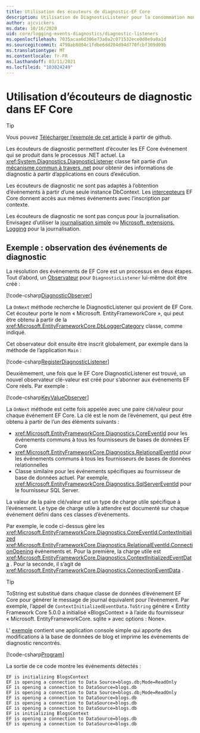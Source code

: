 ```yaml
---
title: Utilisation des écouteurs de diagnostic-EF Core
description: Utilisation de DiagnosticListener pour la consommation mondiale de diagnostics de EF Core
author: ajcvickers
ms.date: 10/16/2020
uid: core/logging-events-diagnostics/diagnostic-listeners
ms.openlocfilehash: 7035acaa6d306e73a0a2c071532ece0d8e9a0a1d
ms.sourcegitcommit: 4798ab8d04c1fdbe6dd204d94d770fcbf309d09b
ms.translationtype: MT
ms.contentlocale: fr-FR
ms.lasthandoff: 03/11/2021
ms.locfileid: "103024249"
---
```

# <a name="using-diagnostic-listeners-in-ef-core"></a>Utilisation d’écouteurs de diagnostic dans EF Core

> [!TIP]
> Vous pouvez [Télécharger l’exemple de cet article](https://github.com/dotnet/EntityFramework.Docs/tree/main/samples/core/Miscellaneous/DiagnosticListeners) à partir de github.

Les écouteurs de diagnostic permettent d’écouter les EF Core événement qui se produit dans le processus .NET actuel. La <xref:System.Diagnostics.DiagnosticListener> classe fait partie d’un [mécanisme commun à travers .net](https://github.com/dotnet/runtime/blob/master/src/libraries/System.Diagnostics.DiagnosticSource/src/DiagnosticSourceUsersGuide.md) pour obtenir des informations de diagnostic à partir d’applications en cours d’exécution.

Les écouteurs de diagnostic ne sont pas adaptés à l’obtention d’événements à partir d’une seule instance DbContext. Les [intercepteurs](xref:core/logging-events-diagnostics/interceptors) EF Core donnent accès aux mêmes événements avec l’inscription par contexte.

Les écouteurs de diagnostic ne sont pas conçus pour la journalisation. Envisagez d’utiliser la [journalisation simple](xref:core/logging-events-diagnostics/simple-logging) ou [Microsoft. extensions. Logging](xref:core/logging-events-diagnostics/extensions-logging) pour la journalisation.

## <a name="example-observing-diagnostic-events"></a>Exemple : observation des événements de diagnostic

La résolution des événements de EF Core est un processus en deux étapes. Tout d’abord, un [Observateur](/dotnet/standard/events/observer-design-pattern) pour `DiagnosticListener` lui-même doit être créé :

<!--
public class DiagnosticObserver : IObserver<DiagnosticListener>
{
    public void OnCompleted()
        => throw new NotImplementedException();

    public void OnError(Exception error)
        => throw new NotImplementedException();

    public void OnNext(DiagnosticListener value)
    {
        if (value.Name == DbLoggerCategory.Name) // "Microsoft.EntityFrameworkCore"
        {
            value.Subscribe(new KeyValueObserver());
        }
    }
}
-->
[!code-csharp[DiagnosticObserver](../../../samples/core/Miscellaneous/DiagnosticListeners/Program.cs?name=DiagnosticObserver)]

La `OnNext` méthode recherche le DiagnosticListener qui provient de EF Core. Cet écouteur porte le nom « Microsoft. EntityFrameworkCore », qui peut être obtenu à partir de la <xref:Microsoft.EntityFrameworkCore.DbLoggerCategory> classe, comme indiqué.

Cet observateur doit ensuite être inscrit globalement, par exemple dans la méthode de l’application `Main` :

<!--
        DiagnosticListener.AllListeners.Subscribe(new DiagnosticObserver());
-->
[!code-csharp[RegisterDiagnosticListener](../../../samples/core/Miscellaneous/DiagnosticListeners/Program.cs?name=RegisterDiagnosticListener)]

Deuxièmement, une fois que le EF Core DiagnosticListener est trouvé, un nouvel observateur clé-valeur est créé pour s’abonner aux événements EF Core réels. Par exemple :

<!--
public class KeyValueObserver : IObserver<KeyValuePair<string, object>>
{
    public void OnCompleted()
        => throw new NotImplementedException();

    public void OnError(Exception error)
        => throw new NotImplementedException();

    public void OnNext(KeyValuePair<string, object> value)
    {
        if (value.Key == CoreEventId.ContextInitialized.Name)
        {
            var payload = (ContextInitializedEventData)value.Value;
            Console.WriteLine($"EF is initializing {payload.Context.GetType().Name} ");
        }

        if (value.Key == RelationalEventId.ConnectionOpening.Name)
        {
            var payload = (ConnectionEventData)value.Value;
            Console.WriteLine($"EF is opening a connection to {payload.Connection.ConnectionString} ");
        }
    }
}
-->
[!code-csharp[KeyValueObserver](../../../samples/core/Miscellaneous/DiagnosticListeners/Program.cs?name=KeyValueObserver)]

La `OnNext` méthode est cette fois appelée avec une paire clé/valeur pour chaque événement EF Core. La clé est le nom de l’événement, qui peut être obtenu à partir de l’un des éléments suivants :

* <xref:Microsoft.EntityFrameworkCore.Diagnostics.CoreEventId> pour les événements communs à tous les fournisseurs de bases de données EF Core
* <xref:Microsoft.EntityFrameworkCore.Diagnostics.RelationalEventId> pour les événements communs à tous les fournisseurs de bases de données relationnelles
* Classe similaire pour les événements spécifiques au fournisseur de base de données actuel. Par exemple, <xref:Microsoft.EntityFrameworkCore.Diagnostics.SqlServerEventId> pour le fournisseur SQL Server.

La valeur de la paire clé/valeur est un type de charge utile spécifique à l’événement. Le type de charge utile à attendre est documenté sur chaque événement défini dans ces classes d’événements.

Par exemple, le code ci-dessus gère les <xref:Microsoft.EntityFrameworkCore.Diagnostics.CoreEventId.ContextInitialized> <xref:Microsoft.EntityFrameworkCore.Diagnostics.RelationalEventId.ConnectionOpening> événements et. Pour la première, la charge utile est <xref:Microsoft.EntityFrameworkCore.Diagnostics.ContextInitializedEventData> . Pour la seconde, il s’agit de <xref:Microsoft.EntityFrameworkCore.Diagnostics.ConnectionEventData> .

> [!TIP]
> ToString est substitué dans chaque classe de données d’événement EF Core pour générer le message de journal équivalent pour l’événement. Par exemple, l’appel de `ContextInitializedEventData.ToString` génère « Entity Framework Core 5.0.0 a initialisé «BlogsContext » à l’aide du fournisseur « Microsoft. EntityFrameworkCore. sqlite » avec options : None».

L' [exemple](https://github.com/dotnet/EntityFramework.Docs/tree/main/samples/core/Miscellaneous/DiagnosticListeners) contient une application console simple qui apporte des modifications à la base de données de blog et imprime les événements de diagnostic rencontrés.

<!--
    public static void Main()
    {
        #region RegisterDiagnosticListener
        DiagnosticListener.AllListeners.Subscribe(new DiagnosticObserver());
        #endregion

        using (var context = new BlogsContext())
        {
            context.Database.EnsureDeleted();
            context.Database.EnsureCreated();

            context.Add(
                new Blog
                {
                    Name = "EF Blog",
                    Posts =
                    {
                        new Post { Title = "EF Core 3.1!" },
                        new Post { Title = "EF Core 5.0!" }
                    }
                });

            context.SaveChanges();
        }

        using (var context = new BlogsContext())
        {
            var blog = context.Blogs.Include(e => e.Posts).Single();

            blog.Name = "EF Core Blog";
            context.Remove(blog.Posts.First());
            blog.Posts.Add(new Post { Title = "EF Core 6.0!" });

            context.SaveChanges();
        }
        #endregion
    }
-->
[!code-csharp[Program](../../../samples/core/Miscellaneous/DiagnosticListeners/Program.cs?name=Program)]

La sortie de ce code montre les événements détectés :

```output
EF is initializing BlogsContext
EF is opening a connection to Data Source=blogs.db;Mode=ReadOnly
EF is opening a connection to DataSource=blogs.db
EF is opening a connection to Data Source=blogs.db;Mode=ReadOnly
EF is opening a connection to DataSource=blogs.db
EF is opening a connection to DataSource=blogs.db
EF is opening a connection to DataSource=blogs.db
EF is initializing BlogsContext
EF is opening a connection to DataSource=blogs.db
EF is opening a connection to DataSource=blogs.db
```
